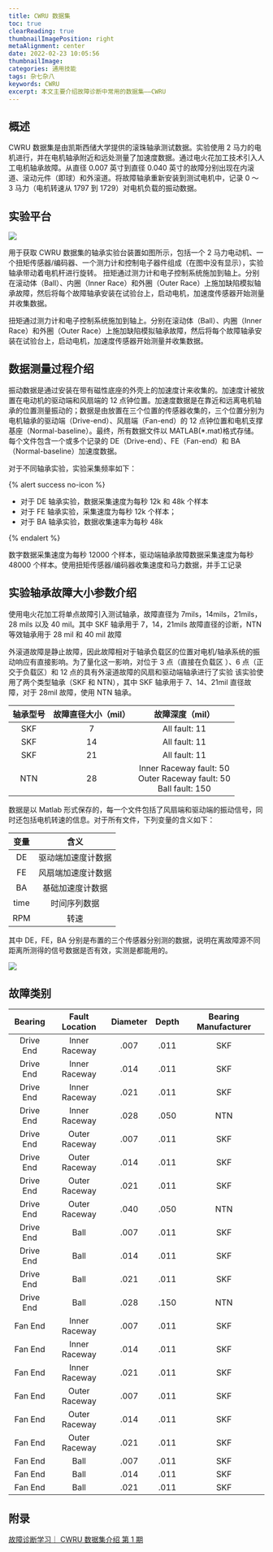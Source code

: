 ```yaml
---
title: CWRU 数据集
toc: true
clearReading: true
thumbnailImagePosition: right
metaAlignment: center
date: 2022-02-23 10:05:56
thumbnailImage:
categories: 通用技能
tags: 杂七杂八
keywords: CWRU
excerpt: 本文主要介绍故障诊断中常用的数据集——CWRU
---
```


<!-- toc -->

## 概述

CWRU 数据集是由凯斯西储大学提供的滚珠轴承测试数据。实验使用 2 马力的电机进行，并在电机轴承附近和远处测量了加速度数据。通过电火花加工技术引入人工电机轴承故障。从直径 0.007 英寸到直径 0.040 英寸的故障分别出现在内滚道、滚动元件（即球）和外滚道。将故障轴承重新安装到测试电机中，记录 0 ～ 3 马力（电机转速从 1797 到 1729）对电机负载的振动数据。

## 实验平台

![](https://cdn.jsdelivr.net/gh/pineapple-man/blogImage@main/image/dl/dataset/dataset-cwru.png)

用于获取 CWRU 数据集的轴承实验台装置如图所示，包括一个 2 马力电动机、一个扭矩传感器/编码器、一个测力计和控制电子器件组成（在图中没有显示），实验轴承带动着电机杆进行旋转。
扭矩通过测力计和电子控制系统施加到轴上。分别在滚动体（Ball）、内圈（Inner Race）和外圈（Outer Race）上施加缺陷模拟轴承故障，然后将每个故障轴承安装在试验台上，启动电机，加速度传感器开始测量并收集数据。

扭矩通过测力计和电子控制系统施加到轴上。分别在滚动体（Ball）、内圈（Inner Race）和外圈（Outer Race）上施加缺陷模拟轴承故障，然后将每个故障轴承安装在试验台上，启动电机，加速度传感器开始测量并收集数据。

## 数据测量过程介绍

振动数据是通过安装在带有磁性底座的外壳上的加速度计来收集的。加速度计被放置在电动机的驱动端和风扇端的 12 点钟位置。加速度数据是在靠近和远离电机轴承的位置测量振动的；数据是由放置在三个位置的传感器收集的，三个位置分别为电机轴承的驱动端（Drive-end）、风扇端（Fan-end）的 12 点钟位置和电机支撑基座（Normal-baseline）。最终，所有数据文件以 MATLAB(\*.mat)格式存储。每个文件包含一个或多个记录的 DE（Drive-end）、FE（Fan-end）和 BA（Normal-baseline）加速度数据。

对于不同轴承实验，实验采集频率如下：

{% alert success no-icon %}

- 对于 DE 轴承实验，数据采集速度为每秒 12k 和 48k 个样本
- 对于 FE 轴承实验，采集速度为每秒 12k 个样本；
- 对于 BA 轴承实验，数据收集速率为每秒 48k

{% endalert %}

数字数据采集速度为每秒 12000 个样本，驱动端轴承故障数据采集速度为每秒 48000 个样本。使用扭矩传感器/编码器收集速度和马力数据，并手工记录

## 实验轴承故障大小参数介绍

使用电火花加工将单点故障引入测试轴承，故障直径为 7mils，14mils，21mils，28 mils 以及 40 mil。其中 SKF 轴承用于 7，14，21mils 故障直径的诊断，NTN 等效轴承用于 28 mil 和 40 mil 故障

外滚道故障是静止故障，因此故障相对于轴承负载区的位置对电机/轴承系统的振动响应有直接影响。为了量化这一影响，对位于 3 点（直接在负载区 ）、6 点（正交于负载区）和 12 点的具有外滚道故障的风扇和驱动端轴承进行了实验
该实验使用了两个类型轴承（SKF 和 NTN），其中 SKF 轴承用于 7、14、21mil 直径故障，对于 28mil 故障，使用 NTN 轴承。

| 轴承型号 | 故障直径大小（mil） |                              故障深度（mil）                              |
| :------: | :-----------------: | :-----------------------------------------------------------------------: |
|   SKF    |          7          |                               All fault: 11                               |
|   SKF    |         14          |                               All fault: 11                               |
|   SKF    |         21          |                               All fault: 11                               |
|   NTN    |         28          | Inner Raceway fault: 50<br />Outer Raceway fault: 50<br />Ball fault: 150 |

数据是以 Matlab 形式保存的，每一个文件包括了风扇端和驱动端的振动信号，同时还包括电机转速的信息。对于所有文件，下列变量的含义如下：

| 变量 |        含义        |
| :--: | :----------------: |
|  DE  | 驱动端加速度计数据 |
|  FE  | 风扇端加速度计数据 |
|  BA  |  基础加速度计数据  |
| time |    时间序列数据    |
| RPM  |        转速        |

其中 DE，FE，BA 分别是布置的三个传感器分别测的数据，说明在离故障源不同距离所测得的信号数据是否有效，实测是都能用的。

![](https://cdn.jsdelivr.net/gh/pineapple-man/blogImage@main/image/dl/dataset/dataset-cwru-faultDescription.png)

## 故障类别

|  Bearing  | Fault Location | Diameter | Depth | Bearing Manufacturer |
| :-------: | :------------: | :------: | :---: | :------------------: |
| Drive End | Inner Raceway  |   .007   | .011  |         SKF          |
| Drive End | Inner Raceway  |   .014   | .011  |         SKF          |
| Drive End | Inner Raceway  |   .021   | .011  |         SKF          |
| Drive End | Inner Raceway  |   .028   | .050  |         NTN          |
| Drive End | Outer Raceway  |   .007   | .011  |         SKF          |
| Drive End | Outer Raceway  |   .014   | .011  |         SKF          |
| Drive End | Outer Raceway  |   .021   | .011  |         SKF          |
| Drive End | Outer Raceway  |   .040   | .050  |         NTN          |
| Drive End |      Ball      |   .007   | .011  |         SKF          |
| Drive End |      Ball      |   .014   | .011  |         SKF          |
| Drive End |      Ball      |   .021   | .011  |         SKF          |
| Drive End |      Ball      |   .028   | .150  |         NTN          |
|  Fan End  | Inner Raceway  |   .007   | .011  |         SKF          |
|  Fan End  | Inner Raceway  |   .014   | .011  |         SKF          |
|  Fan End  | Inner Raceway  |   .021   | .011  |         SKF          |
|  Fan End  | Outer Raceway  |   .007   | .011  |         SKF          |
|  Fan End  | Outer Raceway  |   .014   | .011  |         SKF          |
|  Fan End  | Outer Raceway  |   .021   | .011  |         SKF          |
|  Fan End  |      Ball      |   .007   | .011  |         SKF          |
|  Fan End  |      Ball      |   .014   | .011  |         SKF          |
|  Fan End  |      Ball      |   .021   | .011  |         SKF          |

## 附录

[故障诊断学习｜ CWRU 数据集介绍 第 1 期](https://www.modb.pro/db/127848)
